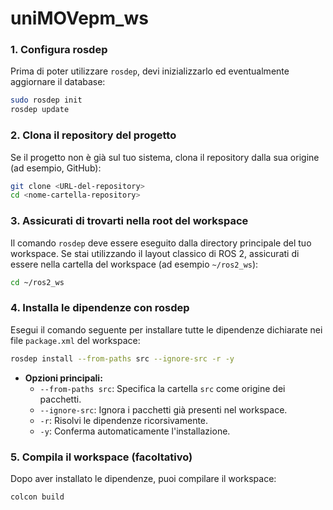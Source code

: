 # uniMOVepm_ws

### 1. Configura rosdep

Prima di poter utilizzare `rosdep`, devi inizializzarlo ed eventualmente aggiornare il database:

```bash
sudo rosdep init
rosdep update
```
### 2. Clona il repository del progetto

Se il progetto non è già sul tuo sistema, clona il repository dalla sua origine (ad esempio, GitHub):

```bash
git clone <URL-del-repository>
cd <nome-cartella-repository>
```

### 3. Assicurati di trovarti nella root del workspace

Il comando `rosdep` deve essere eseguito dalla directory principale del tuo workspace. Se stai utilizzando il layout classico di ROS 2, assicurati di essere nella cartella del workspace (ad esempio `~/ros2_ws`):

```bash
cd ~/ros2_ws
```

### 4. Installa le dipendenze con rosdep

Esegui il comando seguente per installare tutte le dipendenze dichiarate nei file `package.xml` del workspace:

```bash
rosdep install --from-paths src --ignore-src -r -y
```

- **Opzioni principali:**
  - `--from-paths src`: Specifica la cartella `src` come origine dei pacchetti.
  - `--ignore-src`: Ignora i pacchetti già presenti nel workspace.
  - `-r`: Risolvi le dipendenze ricorsivamente.
  - `-y`: Conferma automaticamente l'installazione.

### 5. Compila il workspace (facoltativo)

Dopo aver installato le dipendenze, puoi compilare il workspace:

```bash
colcon build
```


